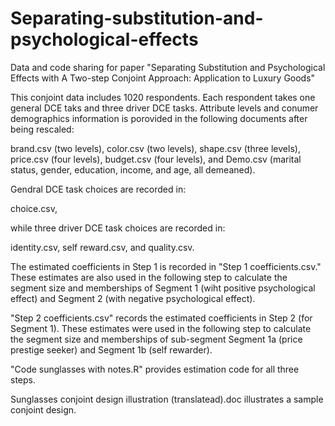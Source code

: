 # Separating-substitution-and-psychological-effects
Data and code sharing for paper "Separating Substitution and Psychological Effects with A Two-step Conjoint Approach: Application to Luxury Goods"

This conjoint data includes 1020 respondents. Each respondent takes one general DCE taks and three driver DCE tasks. Attribute levels and conumer demographics information is porovided in the following documents after being rescaled: 

brand.csv (two levels),
color.csv (two levels),
shape.csv (three levels),
price.csv (four levels),
budget.csv (four levels), and 
Demo.csv (marital status, gender, education, income, and age, all demeaned). 

Gendral DCE task choices are recorded in: 

choice.csv, 

while three driver DCE task choices are recorded in: 

identity.csv, 
self reward.csv, and 
quality.csv. 

The estimated coefficients in Step 1 is recorded in "Step 1 coefficients.csv." These estimates are also used in the following step to calculate the segment size and memberships of Segment 1 (wiht positive psychological effect) and Segment 2 (with negative psychological effect).

"Step 2 coefficients.csv" records the estimated coefficients in Step 2 (for Segment 1). These estimates were used in the following step to calculate the segment size and memberships of sub-segment Segment 1a (price prestige seeker) and Segment 1b (self rewarder).

"Code sunglasses with notes.R" provides estimation code for all three steps.

Sunglasses conjoint design illustration (translatead).doc illustrates a sample conjoint design.
